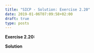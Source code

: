 ```yaml
---
title: "SICP - Solution: Exercise 2.20"
date: 2019-01-06T07:09:58+02:00
draft: true
type: posts
---
```


**Exercise 2.20:**

**Solution**
